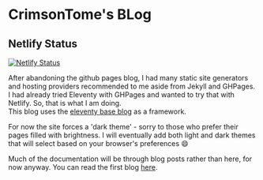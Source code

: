 # CrimsonTome's BLog

## Netlify Status

[![Netlify Status](https://api.netlify.com/api/v1/badges/cae7db9a-2b54-481d-b8df-14553c339ed2/deploy-status)](https://app.netlify.com/sites/crimsontome/deploys)  

After abandoning the github pages blog, I had many static site generators and hosting providers recommended to me aside from Jekyll and GHPages. I had already tried Eleventy with GHPages and wanted to try that with Netlify. So, that is what I am doing.  
This blog uses the [eleventy base blog](https://github.com/11ty/eleventy-base-blog) as a framework.  

For now the site forces a 'dark theme' - sorry to those who prefer their pages filled with brightness. I will eventually add both light and dark themes that will select based on your browser's preferences 😄  

Much of the documentation will be through blog posts rather than here, for now anyway. You can read the first blog [here](https://crimsontome.netlify.app/posts/making-your-own-blog/).
